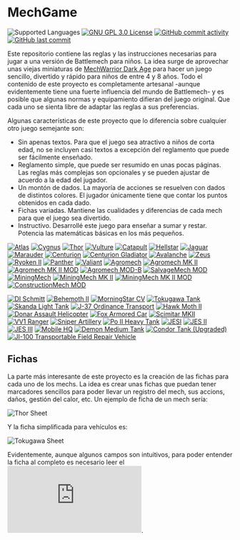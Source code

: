 # MechGame
![Supported Languages](https://img.shields.io/badge/Supported-%F0%9F%87%AA%F0%9F%87%B8languages-blue.svg)
[![GNU GPL 3.0 License](https://img.shields.io/badge/license-GNU_GPL_3.0-brightgreen.svg)](https://github.com/softwaremagico/MechGame/blob/main/LICENSE)
[![GitHub commit activity](https://img.shields.io/github/commit-activity/y/softwaremagico/MechGame)](https://github.com/softwaremagico/MechGame)
[![GitHub last commit](https://img.shields.io/github/last-commit/softwaremagico/MechGame)](https://github.com/softwaremagico/MechGame)

Este repositorio contiene las reglas y las instrucciones necesarias para jugar a una versión de Battlemech para niños. La idea surge de aprovechar unas viejas miniaturas de [MechWarrior Dark Age](https://en.wikipedia.org/wiki/MechWarrior:_Dark_Age) para hacer un juego sencillo, divertido y rápido para niños de entre 4 y 8 años. Todo el contenido de este proyecto es completamente artesanal -aunque evidentemente tiene una fuerte influencia del mundo de Battlemech- y es posible que algunas normas y equipamiento difieran del juego original. Que cada uno se sienta libre de adaptar las reglas a sus preferencias. 

Algunas características de este proyecto que lo diferencia sobre cualquier otro juego semejante son:

- Sin apenas textos. Para que el juego sea atractivo a niños de corta edad, no se incluyen casi textos a excepción del reglamento que puede ser fácilmente enseñado. 
- Reglamento simple, que puede ser resumido en unas pocas páginas. Las reglas más complejas son opcionales y se pueden ajustar de acuerdo a la edad del jugador. 
- Un montón de dados. La mayoría de acciones se resuelven con dados de distintos colores. El jugador únicamente tiene que contar los puntos obtenidos en cada dado. 
- Fichas variadas. Mantiene las cualidades y diferencias de cada mech para que el juego sea divertido. 
- Instructivo. Desarrollé este juego para enseñar a sumar y restar. Potencia las matemáticas básicas en los más pequeños. 

[![Atlas](https://github.com/softwaremagico/MechGame/blob/main/Mechs/Drawings/DereckHasbani.svg)](https://github.com/softwaremagico/MechGame/blob/main/Mechs/Atlas%20K2.svg)
[![Cygnus](https://github.com/softwaremagico/MechGame/blob/main/Mechs/Drawings/Cygnus.svg)](https://github.com/softwaremagico/MechGame/blob/main/Mechs/Cygnus.svg)
[![Thor](https://github.com/softwaremagico/MechGame/blob/main/Mechs/Drawings/Thor.svg)](https://github.com/softwaremagico/MechGame/blob/main/Mechs/Thor.svg)
[![Vulture](https://github.com/softwaremagico/MechGame/blob/main/Mechs/Drawings/Vulture%20MK%20IV.svg)](https://github.com/softwaremagico/MechGame/blob/main/Mechs/Vulture%20MK%20IV.svg)
[![Catapult](https://github.com/softwaremagico/MechGame/blob/main/Mechs/Drawings/Catapult.svg)](https://github.com/softwaremagico/MechGame/blob/main/Mechs/Catapult.svg)
[![Hellstar](https://github.com/softwaremagico/MechGame/blob/main/Mechs/Drawings/Hellstar.svg)](https://github.com/softwaremagico/MechGame/blob/main/Mechs/Hellstar.svg)
[![Jaguar](https://github.com/softwaremagico/MechGame/blob/main/Mechs/Drawings/Jaguar.svg)](https://github.com/softwaremagico/MechGame/blob/main/Mechs/Jaguar%20JGR-20-L.svg)
[![Marauder](https://github.com/softwaremagico/MechGame/blob/main/Mechs/Drawings/Marauder.svg)](https://github.com/softwaremagico/MechGame/blob/main/Mechs/Marauder%20II%20C.svg)
[![Centurion](https://github.com/softwaremagico/MechGame/blob/main/Mechs/Drawings/Centurion.svg)](https://github.com/softwaremagico/MechGame/blob/main/Mechs/Centurion.svg)
[![Centurion Gladiator](https://github.com/softwaremagico/MechGame/blob/main/Mechs/Drawings/Centurion%20Gladiator.svg)](https://github.com/softwaremagico/MechGame/blob/main/Mechs/Centurion%20Gladiator.svg)
[![Avalanche](https://github.com/softwaremagico/MechGame/blob/main/Mechs/Drawings/Avalanche.svg)](https://github.com/softwaremagico/MechGame/blob/main/Mechs/Avalanche.svg)
[![Zeus](https://github.com/softwaremagico/MechGame/blob/main/Mechs/Drawings/Zeus.svg)](https://github.com/softwaremagico/MechGame/blob/main/Mechs/Zeus.svg)
[![Ryoken II](https://github.com/softwaremagico/MechGame/blob/main/Mechs/Drawings/Ryoken%20II.svg)](https://github.com/softwaremagico/MechGame/blob/main/Mechs/Ryoken%20II.svg)
[![Panther](https://github.com/softwaremagico/MechGame/blob/main/Mechs/Drawings/Panther.svg)](https://github.com/softwaremagico/MechGame/blob/main/Mechs/Panther.svg)
[![Valiant](https://github.com/softwaremagico/MechGame/blob/main/Mechs/Drawings/Valiant.svg)](https://github.com/softwaremagico/MechGame/blob/main/Mechs/Valiant.svg)
[![Agromech](https://github.com/softwaremagico/MechGame/blob/main/Mechs/Drawings/Agromech.svg)](https://github.com/softwaremagico/MechGame/blob/main/Mechs/Agromech.svg)
[![Agromech MK II](https://github.com/softwaremagico/MechGame/blob/main/Mechs/Drawings/Agromech%20MK%20II.svg)](https://github.com/softwaremagico/MechGame/blob/main/Mechs/Agromech%20MK%20II.svg)
[![Agromech MK II MOD](https://github.com/softwaremagico/MechGame/blob/main/Mechs/Drawings/Agromech%20MK%20II%20MOD.svg)](https://github.com/softwaremagico/MechGame/blob/main/Mechs/Agromech%20MK%20II%20MOD.svg)
[![Agromech MOD-B](https://github.com/softwaremagico/MechGame/blob/main/Mechs/Drawings/Agromech%20MOD-B.svg)](https://github.com/softwaremagico/MechGame/blob/main/Mechs/Agromech%20MOD-B.svg)
[![SalvageMech MOD](https://github.com/softwaremagico/MechGame/blob/main/Mechs/Drawings/SalvageMech.svg)](https://github.com/softwaremagico/MechGame/blob/main/Mechs/SalvageMech.svg)
[![MiningMech](https://github.com/softwaremagico/MechGame/blob/main/Mechs/Drawings/MiningMech.svg)](https://github.com/softwaremagico/MechGame/blob/main/Mechs/MiningMech.svg)
[![MiningMech MK II](https://github.com/softwaremagico/MechGame/blob/main/Mechs/Drawings/MiningMech%20MK%20II.svg)](https://github.com/softwaremagico/MechGame/blob/main/Mechs/MiningMech%20MK%20II.svg)
[![MiningMech MK II MOD](https://github.com/softwaremagico/MechGame/blob/main/Mechs/Drawings/MiningMech%20MK%20II%20MOD.svg)](https://github.com/softwaremagico/MechGame/blob/main/Mechs/MiningMech%20MK%20II%20MOD.svg)
[![ConstructionMech MOD](https://github.com/softwaremagico/MechGame/blob/main/Mechs/Drawings/ConstructionMech.svg)](https://github.com/softwaremagico/MechGame/blob/main/Mechs/ConstructionMech.svg)


[![DI Schmitt](https://github.com/softwaremagico/MechGame/blob/main/Vehicles/Drawings/DI%20Schmitt.svg)](https://github.com/softwaremagico/MechGame/blob/main/Vehicles/DI%20Schmitt.svg)
[![Behemoth II](https://github.com/softwaremagico/MechGame/blob/main/Vehicles/Drawings/Behemoth%20II.svg)](https://github.com/softwaremagico/MechGame/blob/main/Vehicles/Behemoth%20II.svg)
[![MorningStar CV](https://github.com/softwaremagico/MechGame/blob/main/Vehicles/Drawings/MorningStar%20CV.svg)](https://github.com/softwaremagico/MechGame/blob/main/Vehicles/MorningStar%20CV.svg)
[![Tokugawa Tank](https://github.com/softwaremagico/MechGame/blob/main/Vehicles/Drawings/Tokugawa.svg)](https://github.com/softwaremagico/MechGame/blob/main/Vehicles/Tokugawa%20Tank.svg)
[![Skanda Light Tank](https://github.com/softwaremagico/MechGame/blob/main/Vehicles/Drawings/Skanda.svg)](https://github.com/softwaremagico/MechGame/blob/main/Vehicles/Skanda.svg)
[![J-37 Ordinance Transport](https://github.com/softwaremagico/MechGame/blob/main/Vehicles/Drawings/J-37%20Ordinance%20Transport.svg)](https://github.com/softwaremagico/MechGame/blob/main/Vehicles/J-37%20Ordinance%20Transport.svg)
[![Hawk Moth II](https://github.com/softwaremagico/MechGame/blob/main/Vehicles/Drawings/Hawk%20Moth%20II.svg)](https://github.com/softwaremagico/MechGame/blob/main/Vehicles/Hawk%20Moth%20II.svg)
[![Donar Assault Helicopter](https://github.com/softwaremagico/MechGame/blob/main/Vehicles/Drawings/Donar%20Assault%20Helicopter.svg)](https://github.com/softwaremagico/MechGame/blob/main/Vehicles/Donar%20Assault%20Helicopter.svg)
[![Fox Armored Car](https://github.com/softwaremagico/MechGame/blob/main/Vehicles/Drawings/Fox%20Armored%20Car.svg)](https://github.com/softwaremagico/MechGame/blob/main/Vehicles/Fox%20Armored%20Car.svg)
[![Scimitar MKII](https://github.com/softwaremagico/MechGame/blob/main/Vehicles/Drawings/Scimitar%20MK%20II.svg)](https://github.com/softwaremagico/MechGame/blob/main/Vehicles/Scimitar%20MK%20II.svg)
[![VV1 Ranger](https://github.com/softwaremagico/MechGame/blob/main/Vehicles/Drawings/VV1%20Ranger.svg)](https://github.com/softwaremagico/MechGame/blob/main/Vehicles/VV1%20Ranger.svg)
[![Sniper Artillery](https://github.com/softwaremagico/MechGame/blob/main/Vehicles/Drawings/Sniper%20Artillery.svg)](https://github.com/softwaremagico/MechGame/blob/main/Vehicles/Sniper%20Artillery.svg)
[![Po II Heavy Tank](https://github.com/softwaremagico/MechGame/blob/main/Vehicles/Drawings/Po%20II%20Heavy%20Tank.svg)](https://github.com/softwaremagico/MechGame/blob/main/Vehicles/Po%20II%20Heavy%20Tank.svg)
[![JESI](https://github.com/softwaremagico/MechGame/blob/main/Vehicles/Drawings/JES%20I.svg)](https://github.com/softwaremagico/MechGame/blob/main/Vehicles/JES%20I.svg)
[![JES II](https://github.com/softwaremagico/MechGame/blob/main/Vehicles/Drawings/JES%20II.svg)](https://github.com/softwaremagico/MechGame/blob/main/Vehicles/JES%20II.svg)
[![JES III](https://github.com/softwaremagico/MechGame/blob/main/Vehicles/Drawings/JES%20III.svg)](https://github.com/softwaremagico/MechGame/blob/main/Vehicles/JES%20III.svg)
[![Mobile HQ](https://github.com/softwaremagico/MechGame/blob/main/Vehicles/Drawings/Mobile%20HQ.svg)](https://github.com/softwaremagico/MechGame/blob/main/Vehicles/Mobile%20HQ.svg)
[![Demon Medium Tank](https://github.com/softwaremagico/MechGame/blob/main/Vehicles/Drawings/Demon%20Medium%20Tank.svg)](https://github.com/softwaremagico/MechGame/blob/main/Vehicles/Demon%20Medium%20Tank.svg)
[![Condor Tank (Upgraded)](https://github.com/softwaremagico/MechGame/blob/main/Vehicles/Drawings/Condor%20Tank.svg)](https://github.com/softwaremagico/MechGame/blob/main/Vehicles/Condor%20Tank.svg)
[![JI-100 Transportable Field Repair Vehicle](https://github.com/softwaremagico/MechGame/blob/main/Vehicles/Drawings/JI00%20Recovery%20Vehicle.svg)](https://github.com/softwaremagico/MechGame/blob/main/Vehicles/JI00%20Recovery%20Vehicle.svg)

## Fichas
La parte más interesante de este proyecto es la creación de las fichas para cada uno de los mechs. La idea es crear unas fichas que puedan tener marcadores sencillos para poder llevar un registro del mech, sus accions, daños, gestión del calor, etc. Un ejemplo de ficha de un mech sería:

![Thor Sheet](https://github.com/softwaremagico/MechGame/blob/main/PNG/Thor.png)

Y la ficha simplificada para vehículos es:

![Tokugawa Sheet](https://github.com/softwaremagico/MechGame/blob/main/PNG/Tokugawa%20Tank.png)

Evidentemente, aunque algunos campos son intuitivos, para poder entender la ficha al completo es necesario leer el ![Reglamento](https://github.com/softwaremagico/MechGame/blob/main/Rules/Reglamento.pdf). 
